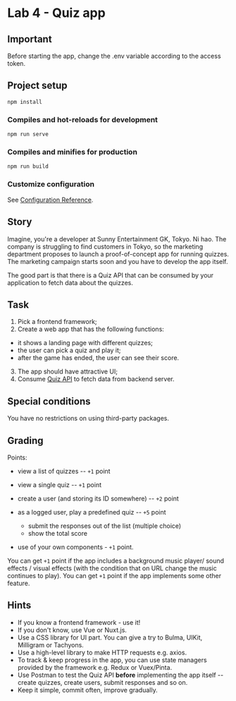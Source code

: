 # Lab 4 - Quiz app

## Important

Before starting the app, change the .env variable according to the access token.

## Project setup
```
npm install
```

### Compiles and hot-reloads for development
```
npm run serve
```

### Compiles and minifies for production
```
npm run build
```

### Customize configuration
See [Configuration Reference](https://cli.vuejs.org/config/).

## Story

Imagine, you're a developer at Sunny Entertainment GK, Tokyo. Ni hao. The company is struggling to find customers in Tokyo, so the marketing department proposes to launch a proof-of-concept app for running quizzes. The marketing campaign starts soon and you have to develop the app itself.

The good part is that there is a Quiz API that can be consumed by your application to fetch data about the quizzes.

## Task

1. Pick a frontend framework;
2. Create a web app that has the following functions:
  - it shows a landing page with different quizzes;
  - the user can pick a quiz and play it;
  - after the game has ended, the user can see their score.

3. The app should have attractive UI;
4. Consume [Quiz API](https://late-glitter-4431.fly.dev) to fetch data from backend server.

## Special conditions

You have no restrictions on using third-party packages.

## Grading

Points:

  - view a list of quizzes -- `+1` point
  - view a single quiz -- `+1` point
  - create a user (and storing its ID somewhere) -- `+2` point
  - as a logged user, play a predefined quiz -- `+5` point
    - submit the responses out of the list (multiple choice)
    - show the total score

  - use of your own components - `+1` point.

You can get `+1` point if the app includes a background music player/ sound effects / visual effects (with the condition that on URL change the music continues to play). You can get `+1` point if the app implements some other feature.

## Hints

- If you know a frontend framework - use it!
- If you don't know, use Vue or Nuxt.js.
- Use a CSS library for UI part. You can give a try to Bulma, UIKit, Milligram or Tachyons.
- Use a high-level library to make HTTP requests e.g. axios.
- To track & keep progress in the app, you can use state managers provided by the framework e.g. Redux or Vuex/Pinta.
- Use Postman to test the Quiz API **before** implementing the app itself -- create quizzes, create users, submit responses and so on.
- Keep it simple, commit often, improve gradually.
